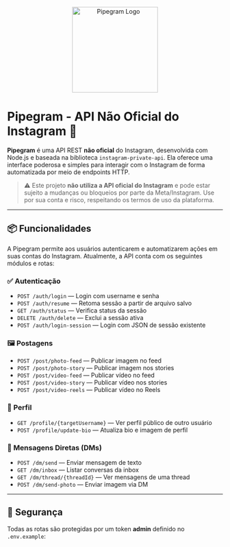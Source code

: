 <p align="center">
  <img src="https://i.imgur.com/zbmYf2q.png" width="200" alt="Pipegram Logo" />
</p>

# Pipegram - API Não Oficial do Instagram 🚀

**Pipegram** é uma API REST **não oficial** do Instagram, desenvolvida com Node.js e baseada na biblioteca `instagram-private-api`. Ela oferece uma interface poderosa e simples para interagir com o Instagram de forma automatizada por meio de endpoints HTTP.

> ⚠️ Este projeto **não utiliza a API oficial do Instagram** e pode estar sujeito a mudanças ou bloqueios por parte da Meta/Instagram. Use por sua conta e risco, respeitando os termos de uso da plataforma.

---

## 📦 Funcionalidades

A Pipegram permite aos usuários autenticarem e automatizarem ações em suas contas do Instagram. Atualmente, a API conta com os seguintes módulos e rotas:

### ✅ Autenticação

- `POST /auth/login` — Login com username e senha
- `POST /auth/resume` — Retoma sessão a partir de arquivo salvo
- `GET /auth/status` — Verifica status da sessão
- `DELETE /auth/delete` — Exclui a sessão ativa
- `POST /auth/login-session` — Login com JSON de sessão existente

### 🖼 Postagens

- `POST /post/photo-feed` — Publicar imagem no feed
- `POST /post/photo-story` — Publicar imagem nos stories
- `POST /post/video-feed` — Publicar vídeo no feed
- `POST /post/video-story` — Publicar vídeo nos stories
- `POST /post/video-reels` — Publicar vídeo no Reels

### 👤 Perfil

- `GET /profile/{targetUsername}` — Ver perfil público de outro usuário
- `POST /profile/update-bio` — Atualiza bio e imagem de perfil

### 📩 Mensagens Diretas (DMs)

- `POST /dm/send` — Enviar mensagem de texto
- `GET /dm/inbox` — Listar conversas da inbox
- `GET /dm/thread/{threadId}` — Ver mensagens de uma thread
- `POST /dm/send-photo` — Enviar imagem via DM

---

## 🔐 Segurança

Todas as rotas são protegidas por um token **admin** definido no `.env.example`:
